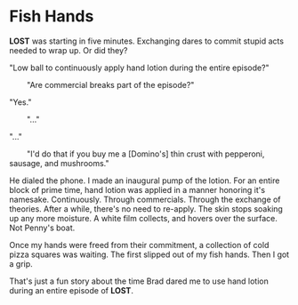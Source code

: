 <!--data 2020-10-22 -->

# Fish Hands

**LOST** was starting in five minutes.
Exchanging dares to commit stupid acts needed to wrap up.
Or did they?

"Low ball to continuously apply hand lotion during the entire episode?"

&nbsp;&nbsp;&nbsp;&nbsp;&nbsp;&nbsp;&nbsp;&nbsp;"Are commercial breaks part of the episode?"

"Yes."

&nbsp;&nbsp;&nbsp;&nbsp;&nbsp;&nbsp;&nbsp;&nbsp;"..."

"..."

&nbsp;&nbsp;&nbsp;&nbsp;&nbsp;&nbsp;&nbsp;&nbsp;"I'd do that if you buy me a [Domino's] thin crust with pepperoni, sausage, and mushrooms."

He dialed the phone.
I made an inaugural pump of the lotion.
For an entire block of prime time, hand lotion was applied in a manner honoring it's namesake.
Continuously.
Through commercials.
Through the exchange of theories.
After a while, there's no need to re-apply.
The skin stops soaking up any more moisture.
A white film collects, and hovers over the surface.
Not Penny's boat.

Once my hands were freed from their commitment, a collection of cold pizza squares was waiting. The first slipped out of my fish hands. Then I got a grip.

That's just a fun story about the time Brad dared me to use hand lotion during an entire episode of **LOST**.
